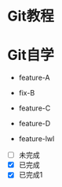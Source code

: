 # Git教程
# Git自学

- feature-A

- fix-B

- feature-C
- feature-D
- feature-lwl



- [ ] 未完成
- [x] 已完成
- [x] 已完成1
